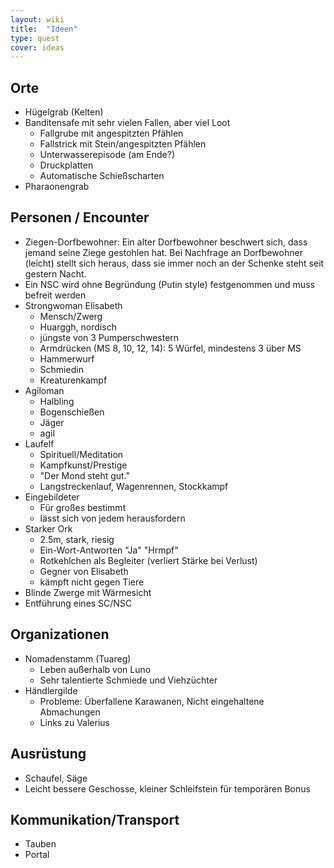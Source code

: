 ```yaml
---
layout: wiki
title:  "Ideen"
type: quest
cover: ideas
---
```


## Orte
- Hügelgrab (Kelten)
- Banditensafe mit sehr vielen Fallen, aber viel Loot
  - Fallgrube mit angespitzten Pfählen
  - Fallstrick mit Stein/angespitzten Pfählen
  - Unterwasserepisode (am Ende?)
  - Druckplatten
  - Automatische Schießscharten
- Pharaonengrab

## Personen / Encounter
- Ziegen-Dorfbewohner: Ein alter Dorfbewohner beschwert sich, dass jemand seine Ziege gestohlen hat. Bei Nachfrage an Dorfbewohner (leicht) stellt sich heraus, dass sie immer noch an der Schenke steht seit gestern Nacht.
- Ein NSC wird ohne Begründung (Putin style) festgenommen und muss befreit werden
- Strongwoman Elisabeth
  - Mensch/Zwerg
  - Huarggh, nordisch
  - jüngste von 3 Pumperschwestern
  - Armdrücken (MS 8, 10, 12, 14): 5 Würfel, mindestens 3 über MS
  - Hammerwurf
  - Schmiedin
  - Kreaturenkampf
- Agiloman
  - Halbling
  - Bogenschießen
  - Jäger
  - agil
- Laufelf
  - Spirituell/Meditation
  - Kampfkunst/Prestige
  - "Der Mond steht gut."
  - Langstreckenlauf, Wagenrennen, Stockkampf
- Eingebildeter
  - Für großes bestimmt
  - lässt sich von jedem herausfordern
- Starker Ork
  - 2.5m, stark, riesig
  - Ein-Wort-Antworten "Ja" "Hrmpf"
  - Rotkehlchen als Begleiter (verliert Stärke bei Verlust)
  - Gegner von Elisabeth
  - kämpft nicht gegen Tiere
- Blinde Zwerge mit Wärmesicht
- Entführung eines SC/NSC

## Organizationen
- Nomadenstamm (Tuareg)
  - Leben außerhalb von Luno
  - Sehr talentierte Schmiede und Viehzüchter
- Händlergilde
  - Probleme: Überfallene Karawanen, Nicht eingehaltene Abmachungen
  - Links zu Valerius

## Ausrüstung
- Schaufel, Säge
- Leicht bessere Geschosse, kleiner Schleifstein für temporären Bonus

## Kommunikation/Transport
- Tauben
- Portal
